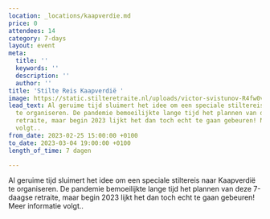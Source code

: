 ```yaml
---
location: _locations/kaapverdie.md
price: 0
attendees: 14
category: 7-days
layout: event
meta:
  title: ''
  keywords: ''
  description: ''
  author: ''
title: 'Stilte Reis Kaapverdië '
image: https://static.stilteretraite.nl/uploads/victor-svistunov-R4fw0vlJd-A-unsplash.jpg
lead_text: Al geruime tijd sluimert het idee om een speciale stiltereis naar Kaapverdië
  te organiseren. De pandemie bemoeilijkte lange tijd het plannen van deze 7-daagse
  retraite, maar begin 2023 lijkt het dan toch echt te gaan gebeuren! Nadere informatie
  volgt..
from_date: 2023-02-25 15:00:00 +0100
to_date: 2023-03-04 19:00:00 +0100
length_of_time: 7 dagen

---
```

Al geruime tijd sluimert het idee om een speciale stiltereis naar Kaapverdië te organiseren. De pandemie bemoeilijkte lange tijd het plannen van deze 7-daagse retraite, maar begin 2023 lijkt het dan toch echt te gaan gebeuren! Meer informatie volgt..